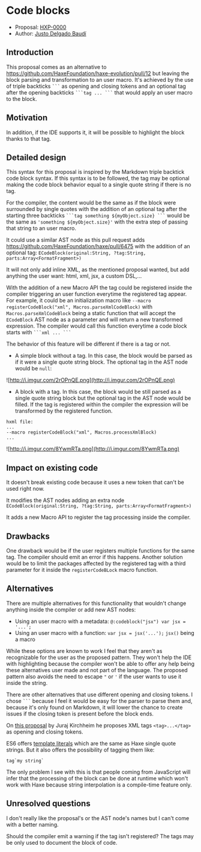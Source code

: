 # Code blocks

* Proposal: [HXP-0000](0000-code-blocks.md)
* Author: [Justo Delgado Baudí](https://github.com/mrcdk)

## Introduction

This proposal comes as an alternative to https://github.com/HaxeFoundation/haxe-evolution/pull/12 but leaving the block parsing and transformation to an user macro. It's achieved by the use of triple backticks ` ``` ` as opening and closing tokens and an optional tag after the opening backticks ` ```tag ... ``` ` that would apply an user macro to the block.

## Motivation



In addition, if the IDE supports it, it will be possible to highlight the block thanks to that tag.

## Detailed design

This syntax for this proposal is inspired by the Markdown triple backtick code block syntax. If this syntax is to be followed, the tag may be optional making the code block behavior equal to a single quote string if there is no tag.

For the compiler, the content would be the same as if the block were surrounded by single quotes with the addition of an optional tag after the starting three backticks ` ```tag something ${myObject.size} ``` ` would be the same as ` 'something ${myObject.size}' ` with the extra step of passing that string to an user macro. 

It could use a similar AST node as this pull request adds https://github.com/HaxeFoundation/haxe/pull/6475 with the addition of an optional tag: `ECodeBlock(original:String, ?tag:String, parts:Array<FormatFragment>)`

It will not only add inline XML, as the mentioned proposal wanted, but add anything the user want: html, xml, jsx, a custom DSL,... 

With the addition of a new Macro API the tag could be registered inside the compiler triggering an user function everytime the registered tag appear. For example, it could be an initialization macro like `--macro registerCodeBlock("xml", Macros.parseXmlCodeBlock)` with `Macros.parseXmlCodeBlock` being a static function that will accept the `ECodeBlock` AST node as a parameter and will return a new transformed expression. The compiler would call this function everytime a code block starts with ` ```xml ... ``` `

The behavior of this feature will be different if there is a tag or not.

- A simple block without a tag. In this case, the block would be parsed as if it were a single quote string block. The optional tag in the AST node would be `null`:

![http://i.imgur.com/2rOPnQE.png](http://i.imgur.com/2rOPnQE.png)

- A block with a tag. In this case, the block would be still parsed as a single quote string block but the optional tag in the AST node would be filled. If the tag is registered within the compiler the expression will be transformed by the registered function.

```
hxml file:
...
--macro registerCodeBlock("xml", Macros.processXmlBlock)
...
```

![http://i.imgur.com/8YwmRTa.png](http://i.imgur.com/8YwmRTa.png)

## Impact on existing code

It doesn't break existing code because it uses a new token that can't be used right now.

It modifies the AST nodes adding an extra node `ECodeBlock(original:String, ?tag:String, parts:Array<FormatFragment>)`

It adds a new Macro API to register the tag processing inside the compiler.

## Drawbacks

One drawback would be if the user registers multiple functions for the same tag. The compiler should emit an error if this happens. Another solution would be to limit the packages affected by the registered tag with a third parameter for it inside the `registerCodeBLock` macro function.

## Alternatives

There are multiple alternatives for this functionality that wouldn't change anything inside the compiler or add new AST nodes:

- Using an user macro with a metadata: `@:codeblock("jsx") var jsx = '...'; `
- Using an user macro with a function: `var jsx = jsx('...');` `jsx()` being a macro

While these options are known to work I feel that they aren't as recognizable for the user as the proposed pattern. They won't help the IDE with highlighting because the compiler won't be able to offer any help being these alternatives user made and not part of the language. The proposed pattern also avoids the need to escape `"` or `'` if the user wants to use it inside the string.

There are other alternatives that use different opening and closing tokens. I chose ` ``` ` because I feel it would be easy for the parser to parse them and, because it's only found on Markdown, it will lower the chance to create issues if the closing token is present before the block ends.

On [this proposal](https://github.com/back2dos/haxe-evolution/blob/master/proposals/0000-inline-markup.md) by Juraj Kirchheim he proposes XML tags `<tag>...</tag>` as opening and closing tokens.

ES6 offers [template literals](https://developer.mozilla.org/en/docs/Web/JavaScript/Reference/Template_literals) which are the same as Haxe single quote strings. But it also offers the possibility of tagging them like:
```
tag`my string`
```
The only problem I see with this is that people coming from JavaScript will infer that the processing of the block can be done at runtime which won't work with Haxe because string interpolation is a compile-time feature only.


## Unresolved questions

I don't really like the proposal's or the AST node's names but I can't come with a better naming.

Should the compiler emit a warning if the tag isn't registered? The tags may be only used to document the block of code.
